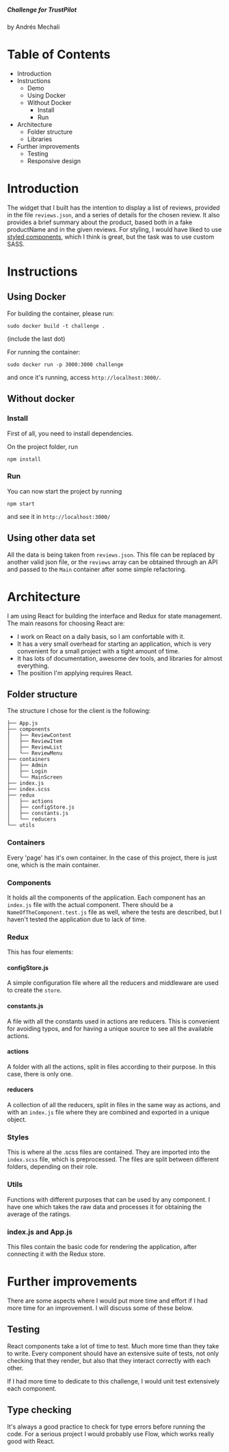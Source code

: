 ##### Challenge for TrustPilot

by Andrés Mechali

# Table of Contents

- Introduction
- Instructions
  - Demo
  - Using Docker
  - Without Docker
    - Install
    - Run
- Architecture
  - Folder structure
  - Libraries
- Further improvements
  - Testing
  - Responsive design

# Introduction

The widget that I built has the intention to display a list of reviews, provided in the file `reviews.json`, and a
series of details for the chosen review. It also provides a brief summary about the product, based both in a fake
productName and in the given reviews.
For styling, I would have liked to use [styled components]('https://www.styled-components.com/'), which I think is great,
but the task was to use custom SASS.

# Instructions

## Using Docker

For building the container, please run:

```
sudo docker build -t challenge .
```

(include the last dot)

For running the container:

```
sudo docker run -p 3000:3000 challenge
```

and once it's running, access `http://localhost:3000/`.

## Without docker

### Install

First of all, you need to install dependencies.

On the project folder, run

```
npm install
```

### Run

You can now start the project by running

```
npm start
```

and see it in `http://localhost:3000/`

## Using other data set

All the data is being taken from `reviews.json`. This file can be replaced by another valid json file, or the `reviews`
array can be obtained through an API and passed to the `Main` container after some simple refactoring.

# Architecture

I am using React for building the interface and Redux for state management. The main reasons for choosing React are:

- I work on React on a daily basis, so I am confortable with it.
- It has a very small overhead for starting an application, which is very convenient for a small project with a tight amount of time.
- It has lots of documentation, awesome dev tools, and libraries for almost everything.
- The position I'm applying requires React.

## Folder structure

The structure I chose for the client is the following:

```
├── App.js
├── components
│   ├── ReviewContent
│   ├── ReviewItem
│   ├── ReviewList
│   └── ReviewMenu
├── containers
│   ├── Admin
│   ├── Login
│   └── MainScreen
├── index.js
├── index.scss
├── redux
│   ├── actions
│   ├── configStore.js
│   ├── constants.js
│   └── reducers
└── utils
```

### Containers

Every 'page' has it's own container. In the case of this project, there is just one, which is the main container.

### Components

It holds all the components of the application. Each component has an `index.js` file with the actual component.
There should be a `NameOfTheComponent.test.js` file as well, where the tests are described, but I haven't tested the application
due to lack of time.

### Redux

This has four elements:

#### configStore.js

A simple configuration file where all the reducers and middleware are used to create the `store`.

#### constants.js

A file with all the constants used in actions are reducers. This is convenient for avoiding typos, and for having a unique
source to see all the available actions.

#### actions

A folder with all the actions, split in files according to their purpose. In this case, there is only one.

#### reducers

A collection of all the reducers, split in files in the same way as actions, and with an `index.js` file where they are
combined and exported in a unique object.

### Styles

This is where al the .scss files are contained. They are imported into the `index.scss` file, which is preprocessed.
The files are split between different folders, depending on their role.

### Utils

Functions with different purposes that can be used by any component. I have one which takes the raw data and processes
it for obtaining the average of the ratings.

### index.js and App.js

This files contain the basic code for rendering the application, after connecting it with the Redux store.

# Further improvements

There are some aspects where I would put more time and effort if I had more time for an improvement. I will discuss some of these below.

## Testing

React components take a lot of time to test. Much more time than they take to write. Every component should have an extensive suite of tests, not only checking that
they render, but also that they interact correctly with each other.

If I had more time to dedicate to this challenge, I would unit test extensively each component.

## Type checking

It's always a good practice to check for type errors before running the code. For a serious project I would probably use Flow, which works really good with React.
